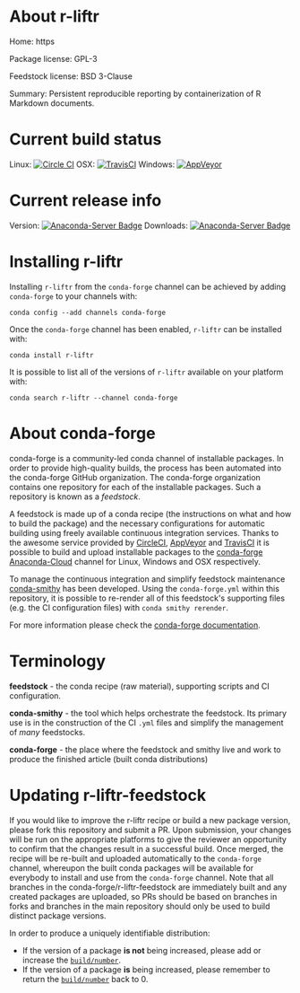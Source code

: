 About r-liftr
=============

Home: https

Package license: GPL-3

Feedstock license: BSD 3-Clause

Summary: Persistent reproducible reporting by containerization of R Markdown documents.



Current build status
====================

Linux: [![Circle CI](https://circleci.com/gh/conda-forge/r-liftr-feedstock.svg?style=shield)](https://circleci.com/gh/conda-forge/r-liftr-feedstock)
OSX: [![TravisCI](https://travis-ci.org/conda-forge/r-liftr-feedstock.svg?branch=master)](https://travis-ci.org/conda-forge/r-liftr-feedstock)
Windows: [![AppVeyor](https://ci.appveyor.com/api/projects/status/github/conda-forge/r-liftr-feedstock?svg=True)](https://ci.appveyor.com/project/conda-forge/r-liftr-feedstock/branch/master)

Current release info
====================
Version: [![Anaconda-Server Badge](https://anaconda.org/conda-forge/r-liftr/badges/version.svg)](https://anaconda.org/conda-forge/r-liftr)
Downloads: [![Anaconda-Server Badge](https://anaconda.org/conda-forge/r-liftr/badges/downloads.svg)](https://anaconda.org/conda-forge/r-liftr)

Installing r-liftr
==================

Installing `r-liftr` from the `conda-forge` channel can be achieved by adding `conda-forge` to your channels with:

```
conda config --add channels conda-forge
```

Once the `conda-forge` channel has been enabled, `r-liftr` can be installed with:

```
conda install r-liftr
```

It is possible to list all of the versions of `r-liftr` available on your platform with:

```
conda search r-liftr --channel conda-forge
```


About conda-forge
=================

conda-forge is a community-led conda channel of installable packages.
In order to provide high-quality builds, the process has been automated into the
conda-forge GitHub organization. The conda-forge organization contains one repository
for each of the installable packages. Such a repository is known as a *feedstock*.

A feedstock is made up of a conda recipe (the instructions on what and how to build
the package) and the necessary configurations for automatic building using freely
available continuous integration services. Thanks to the awesome service provided by
[CircleCI](https://circleci.com/), [AppVeyor](http://www.appveyor.com/)
and [TravisCI](https://travis-ci.org/) it is possible to build and upload installable
packages to the [conda-forge](https://anaconda.org/conda-forge)
[Anaconda-Cloud](http://docs.anaconda.org/) channel for Linux, Windows and OSX respectively.

To manage the continuous integration and simplify feedstock maintenance
[conda-smithy](http://github.com/conda-forge/conda-smithy) has been developed.
Using the ``conda-forge.yml`` within this repository, it is possible to re-render all of
this feedstock's supporting files (e.g. the CI configuration files) with ``conda smithy rerender``.

For more information please check the [conda-forge documentation](https://conda-forge.org/docs/).

Terminology
===========

**feedstock** - the conda recipe (raw material), supporting scripts and CI configuration.

**conda-smithy** - the tool which helps orchestrate the feedstock.
                   Its primary use is in the construction of the CI ``.yml`` files
                   and simplify the management of *many* feedstocks.

**conda-forge** - the place where the feedstock and smithy live and work to
                  produce the finished article (built conda distributions)


Updating r-liftr-feedstock
==========================

If you would like to improve the r-liftr recipe or build a new
package version, please fork this repository and submit a PR. Upon submission,
your changes will be run on the appropriate platforms to give the reviewer an
opportunity to confirm that the changes result in a successful build. Once
merged, the recipe will be re-built and uploaded automatically to the
`conda-forge` channel, whereupon the built conda packages will be available for
everybody to install and use from the `conda-forge` channel.
Note that all branches in the conda-forge/r-liftr-feedstock are
immediately built and any created packages are uploaded, so PRs should be based
on branches in forks and branches in the main repository should only be used to
build distinct package versions.

In order to produce a uniquely identifiable distribution:
 * If the version of a package **is not** being increased, please add or increase
   the [``build/number``](http://conda.pydata.org/docs/building/meta-yaml.html#build-number-and-string).
 * If the version of a package **is** being increased, please remember to return
   the [``build/number``](http://conda.pydata.org/docs/building/meta-yaml.html#build-number-and-string)
   back to 0.